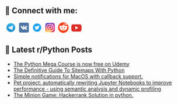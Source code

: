 ## 🔎 Connect with me:
[<img src="https://github.com/bullbesh/bullbesh/blob/main/images/Telegram.png" width="32" height="32" />](https://t.me/bullbesh)
[<img src="https://github.com/bullbesh/bullbesh/blob/main/images/VK.png" width="32" height="32" />](https://vk.com/bullbesh)
[<img src="https://github.com/bullbesh/bullbesh/blob/main/images/Twitter.png" width="32" height="32" />](https://twitter.com/bullbesh1)
[<img src="https://github.com/bullbesh/bullbesh/blob/main/images/Instagram.png" width="32" height="32" />](https://www.instagram.com/bullbesh)
[<img src="https://github.com/bullbesh/bullbesh/blob/main/images/Reddit.png" width="32" height="32" />](https://www.reddit.com/user/bullbesh)
[<img src="https://github.com/bullbesh/bullbesh/blob/main/images/YouTube.png" width="32" height="32" />](https://www.youtube.com/channel/UCtfjRs6uzgq5mfm8S06WTcg)

## 📕 Latest r/Python Posts
<!-- BLOG-POST-LIST:START -->
- [The Python Mega Course is now free on Udemy](https://www.reddit.com/r/Python/comments/yyi6xv/the_python_mega_course_is_now_free_on_udemy/)
- [The Definitive Guide To Sitemaps With Python](https://www.reddit.com/r/Python/comments/yyi2fv/the_definitive_guide_to_sitemaps_with_python/)
- [Simple notifications for MacOS with callback support.](https://www.reddit.com/r/Python/comments/yygbfq/simple_notifications_for_macos_with_callback/)
- [Pet project: automatically rewriting Jupyter Notebooks to improve performance - using semantic analysis and dynamic profiling](https://www.reddit.com/r/Python/comments/yyfa33/pet_project_automatically_rewriting_jupyter/)
- [The Minion Game: Hackerrank Solution in python.](https://www.reddit.com/r/Python/comments/yyesa9/the_minion_game_hackerrank_solution_in_python/)
<!-- BLOG-POST-LIST:END -->
